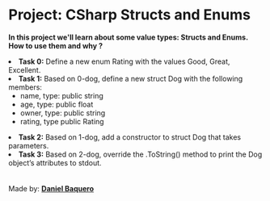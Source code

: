 <html>
<h1>Project: CSharp Structs and Enums</h1>
<p><strong>In this project we'll learn about some value types: Structs and Enums. How to use them and why ?</strong></p>
<body>
<li><strong>Task 0:</strong> Define a new enum Rating with the values Good, Great, Excellent.</li>
<li><strong>Task 1:</strong> Based on 0-dog, define a new struct Dog with the following members:
    <ul>
        <li>name, type: public string</li>
        <li>age, type: public float</li>
        <li>owner, type: public string</li>
        <li>rating, type public Rating</li>
    </ul>
</li>
<li><strong>Task 2:</strong> Based on 1-dog, add a constructor to struct Dog that takes parameters.</li>
<li><strong>Task 3:</strong> Based on 2-dog, override the .ToString() method to print the Dog object’s attributes to stdout.</li>
</body>
<br>
<br>
<footer>Made by: <strong><a href=“https://github.com/DanielBaquero28”>Daniel Baquero</a></strong></footer>
</html>